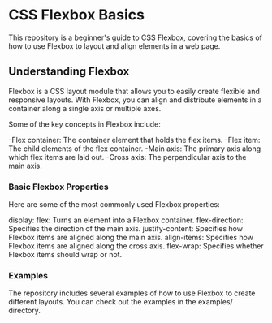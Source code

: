 # CSS Flexbox Basics

This repository is a beginner's guide to CSS Flexbox, covering the basics of how to use Flexbox to layout and align elements in a web page.

## Understanding Flexbox

Flexbox is a CSS layout module that allows you to easily create flexible and responsive layouts. With Flexbox, you can align and distribute elements in a container along a single axis or multiple axes.

Some of the key concepts in Flexbox include:

-Flex container: The container element that holds the flex items.
-Flex item: The child elements of the flex container.
-Main axis: The primary axis along which flex items are laid out.
-Cross axis: The perpendicular axis to the main axis.

### Basic Flexbox Properties

Here are some of the most commonly used Flexbox properties:

display: flex: Turns an element into a Flexbox container.
flex-direction: Specifies the direction of the main axis.
justify-content: Specifies how Flexbox items are aligned along the main axis.
align-items: Specifies how Flexbox items are aligned along the cross axis.
flex-wrap: Specifies whether Flexbox items should wrap or not.

### Examples

The repository includes several examples of how to use Flexbox to create different layouts. You can check out the examples in the examples/ directory.
